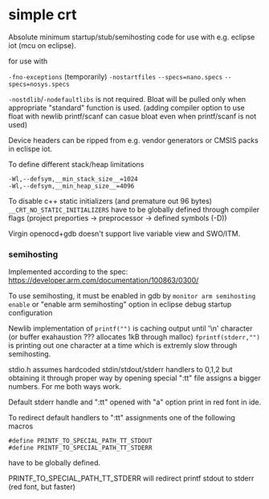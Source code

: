 # simple crt
Absolute minimum startup/stub/semihosting code for use with e.g. eclipse iot (mcu on eclipse).

for use with 

`-fno-exceptions` (temporarily)
`-nostartfiles`
`--specs=nano.specs`
`--specs=nosys.specs`

`-nostdlib`/`-nodefaultlibs` is not required. Bloat will be pulled only when appropriate "standard" function is used. 
(adding compiler option to use float with newlib printf/scanf can casue bloat even when printf/scanf is not used)

Device headers can be ripped from e.g. vendor generators or CMSIS packs in eclispe iot.

To define different stack/heap limitations
```
-Wl,--defsym,__min_stack_size__=1024
-Wl,--defsym,__min_heap_size__=4096
```

To disable c++ static initializers (and premature out 96 bytes)
`__CRT_NO_STATIC_INITIALIZERS` have to be globally defined through
compiler flags (project preporties -> preprocessor -> defined symbols (-D))

Virgin openocd+gdb doesn't support live variable view and SWO/ITM.

### semihosting

Implemented according to the spec: https://developer.arm.com/documentation/100863/0300/

To use semihosting, it must be enabled in gdb by `monitor arm semihosting enable`
or "enable arm semihosting" option in eclipse debug startup configuration

Newlib implementation of `printf("")` is caching output until '\n' character (or buffer exahaustion ??? allocates 1kB through malloc)
`fprintf(stderr,"")` is printing out one character at a time which is extremly slow through semihosting.

stdio.h assumes hardcoded stdin/stdout/stderr handlers to 0,1,2 but obtaining it through proper way by 
opening special ":tt" file assigns a bigger numbers. For me both ways work.

Default stderr handle and ":tt" opened with "a" option print in red font in ide.

To redirect default handlers to ":tt" assignments one of the following macros
```
#define PRINTF_TO_SPECIAL_PATH_TT_STDOUT
#define PRINTF_TO_SPECIAL_PATH_TT_STDERR
```
have to be globally defined.

PRINTF_TO_SPECIAL_PATH_TT_STDERR will redirect printf stdout to stderr (red font, but faster)

